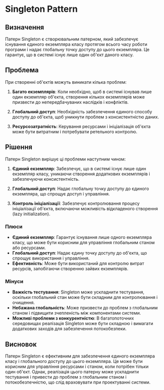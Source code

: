# Singleton Pattern

## Визначення

Патерн Singleton є створювальним патерном, який забезпечує існування єдиного екземпляра класу протягом всього часу
роботи програми і надає глобальну точку доступу до цього екземпляра. Це гарантує, що в системі існує лише один об'єкт
даного класу.

## Проблема

При створенні об'єктів можуть виникати кілька проблем:

1. **Багато екземплярів**: Коли необхідно, щоб в системі існував лише один екземпляр об'єкта, створення кількох
   екземплярів може призвести до непередбачуваних наслідків і конфліктів.

2. **Глобальний доступ**: Необхідність забезпечення єдиного способу доступу до об'єкта, щоб уникнути проблем з
   консистентністю даних.

3. **Ресурсозатратність**: Керування ресурсами і ініціалізація об'єкта може бути витратним і потребувати ретельного
   контролю.

## Рішення

Патерн Singleton вирішує ці проблеми наступним чином:

1. **Єдиний екземпляр**: Забезпечує, що в системі існує лише один екземпляр класу, уникаючи створення додаткових
   екземплярів і забезпечуючи консистентність.

2. **Глобальний доступ**: Надає глобальну точку доступу до єдиного екземпляра, що спрощує доступ і управління.

3. **Контроль ініціалізації**: Забезпечує контролювання процесу ініціалізації об'єкта, включаючи можливість відкладеного
   створення (lazy initialization).

### Плюси

- **Єдиний екземпляр**: Гарантує існування лише одного екземпляра класу, що може бути корисним для управління глобальним
  станом або ресурсами.
- **Глобальний доступ**: Надає єдину точку доступу до об'єкта, що спрощує використання і управління.
- **Ефективність**: Може бути використаний для контролю витрат ресурсів, запобігаючи створенню зайвих екземплярів.

### Мінуси

- **Важкість тестування**: Singleton може ускладнити тестування, оскільки глобальний стан може бути складним для
  контролювання і очищення.
- **Небажана глобальність**: Може призвести до проблем з глобальним станом і підвищити зчепленість між компонентами
  системи.
- **Можливі проблеми з конкурентністю**: В багатопоточних середовищах реалізація Singleton може бути складною і вимагати
  додаткових заходів для забезпечення потокобезпеки.

## Висновок

Патерн Singleton є ефективним для забезпечення єдиного екземпляра класу і глобального доступу до цього екземпляра. Це
може бути корисним для управління ресурсами і станом, коли потрібен тільки один об'єкт. Однак, реалізація цього патерну
може ускладнити тестування і привести до проблем з глобальним станом і потокобезпечністю, що слід враховувати при
проектуванні системи.
